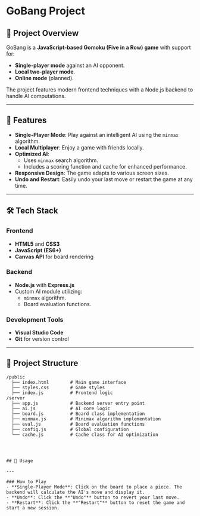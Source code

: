 # GoBang Project

## 📝 Project Overview
GoBang is a **JavaScript-based Gomoku (Five in a Row) game** with support for:
- **Single-player mode** against an AI opponent.
- **Local two-player mode**.
- **Online mode** (planned).

The project features modern frontend techniques with a Node.js backend to handle AI computations.

---

## 🚀 Features
- **Single-Player Mode**: Play against an intelligent AI using the `minmax` algorithm.
- **Local Multiplayer**: Enjoy a game with friends locally.
- **Optimized AI**:
  - Uses `minmax` search algorithm.
  - Includes a scoring function and cache for enhanced performance.
- **Responsive Design**: The game adapts to various screen sizes.
- **Undo and Restart**: Easily undo your last move or restart the game at any time.

---

## 🛠️ Tech Stack
### Frontend
- **HTML5** and **CSS3**
- **JavaScript (ES6+)**
- **Canvas API** for board rendering

### Backend
- **Node.js** with **Express.js**
- Custom AI module utilizing:
  - `minmax` algorithm.
  - Board evaluation functions.

### Development Tools
- **Visual Studio Code**
- **Git** for version control

---

## 📂 Project Structure
```plaintext
/public
  ├── index.html        # Main game interface
  ├── styles.css        # Game styles
  ├── index.js          # Frontend logic
/server
  ├── app.js            # Backend server entry point
  ├── ai.js             # AI core logic
  ├── board.js          # Board class implementation
  ├── minmax.js         # Minimax algorithm implementation
  ├── eval.js           # Board evaluation functions
  ├── config.js         # Global configuration
  └── cache.js          # Cache class for AI optimization




## 📘 Usage

---

### How to Play
- **Single-Player Mode**: Click on the board to place a piece. The backend will calculate the AI's move and display it.
- **Undo**: Click the **"Undo"** button to revert your last move.
- **Restart**: Click the **"Restart"** button to reset the game and start a new session.

